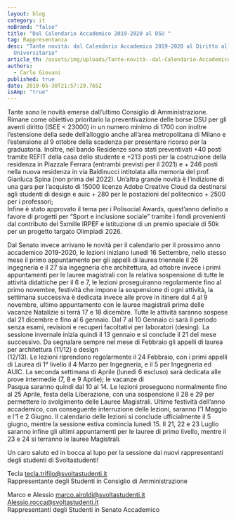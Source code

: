 ```yaml
---
layout: blog
category: it
noBrand: "false"
title: "Dal Calendario Accademico 2019-2020 al DSU "
tag: Rappresentanza
desc: "Tante novità: dal Calendario Accademico 2019-2020 al Diritto allo Studio
  Universitario"
article_th: /assets/img/uploads/Tante-novità--dal-Calendario-Accademico-2019-2020-al-Diritto-allo-Studio-Universitario.jpg
authors:
  - Carlo Giovani
published: true
date: 2019-05-30T21:57:29.765Z
isAmp: "true"
---
```

Tante sono le novità emerse dall’ultimo Consiglio di Amministrazione.\
Rimane come obiettivo prioritario la preventivazione delle borse DSU per gli aventi diritto (ISEE < 23000) in un numero minimo di 1700 con inoltre l’estensione della sede dell’alloggio anche all’area metropolitana di Milano e l’estensione al 9 ottobre della scadenza per presentare ricorso per la graduatoria. Inoltre, nel bando Residenze sono stati preventivati +40 posti tramite REFIT della casa dello studente e +213 posti per la costruzione della residenza in Piazzale Ferrara (entrambi previsti per il 2021) e + 246 posti nella nuova residenza in via Baldinucci intitolata alla memoria del prof. Gianluca Spina (non prima del 2022). Un’altra grande novità è l’indizione di una gara per l’acquisto di 15000 licenze Adobe Creative Cloud da destinarsi agli studenti di design e auic + 280 per le postazioni del politecnico + 2500 per i professori;\
Infine è stato approvato il tema per i Polisocial Awards, quest’anno definito a favore di progetti per “Sport e inclusione sociale” tramite i fondi provenienti dal contributo del 5xmille IRPEF e istituzione di un premio speciale di 50k per un progetto targato Olimpiadi 2026.

Dal Senato invece arrivano le novità per il calendario per il prossimo anno accademico 2019-2020, le lezioni iniziano lunedì 16 Settembre, nello stesso mese il primo appuntamento per gli appelli di laurea triennale il 26 ingegneria e il 27 sia ingegneria che architettura, ad ottobre invece i primi appuntamenti per le lauree magistrali con la relativa sospensione di tutte le attività didattiche per il 6 e 7, le lezioni proseguiranno regolarmente fino al primo novembre, festività che impone la sospensione di ogni attività, la settimana successiva è dedicata invece alle prove in itinere dal 4 al 9 novembre, ultimo appuntamento con le lauree magistrali prima delle vacanze Natalizie si terrà 17 e 18 dicembre. Tutte le attività saranno sospese dal 21 dicembre e fino al 6 gennaio. Dal 7 al 10 Gennaio ci sarà il periodo senza esami, revisioni e recuperi facoltativi per laboratori (desing). La sessione invernale inizia quindi il 13 gennaio e si conclude il 21 del mese successivo. Da segnalare sempre nel mese di Febbraio gli appelli di laurea per architettura (11/12) e design\
(12/13). Le lezioni riprendono regolarmente il 24 Febbraio, con i primi appelli di Laurea di 1° livello il 4 Marzo per Ingegneria, e il 5 per Ingegneria ed AUIC. La seconda settimana di Aprile (lunedì 6 escluso) sarà dedicata alle prove intermedie (7, 8 e 9 Aprile); le vacanze di\
Pasqua saranno quindi dal 10 al 14. Le lezioni proseguono normalmente fino al 25 Aprile, festa della Liberazione, con una sospensione il 28 e 29 per permettere lo svolgimento delle Lauree Magistrali. Ultime festività dell’anno accademico, con conseguente interruzione delle lezioni, saranno l’1 Maggio e l’1 e 2 Giugno. Il calendario delle lezioni si conclude ufficialmente il 5 giugno, mentre la sessione estiva comincia lunedì 15. Il 21, 22 e 23 Luglio saranno infine gli ultimi appuntamenti per le lauree di primo livello, mentre il 23 e 24 si terranno le lauree Magistrali.

Un caro saluto ed in bocca al lupo per la sessione dai nuovi rappresentanti degli studenti di Svoltastudenti!

Tecla  [tecla.trifilo@svoltastudenti.it](mailto:tecla.trifilo@svoltastudenti.it)\
Rappresentante degli Studenti in Consiglio di Amministrazione

Marco e Alessio  [marco.airoldi@svoltastudenti.it](mailto:marco.airoldi@svoltastudenti.it)  [Alessio.rocca@svoltastudenti.it](mailto:Alessio.rocca@svoltastudenti.it)\
Rappresentanti degli Studenti in Senato Accademico